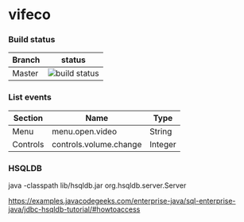 # vifeco


### Build status
| Branch | status |
| ------------- | ------------- |
| Master  |  ![build status](https://travis-ci.com/LAEQ/vifeco.svg?branch=master)|



### List events
| Section  | Name | Type |
| ------------- | ------------- | ---|
| Menu  | menu.open.video | String |
| Controls  | controls.volume.change  | Integer | 


### HSQLDB
 java -classpath lib/hsqldb.jar org.hsqldb.server.Server
 
 https://examples.javacodegeeks.com/enterprise-java/sql-enterprise-java/jdbc-hsqldb-tutorial/#howtoaccess